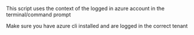 This script uses the context of the logged in azure account in the terminal/command prompt

Make sure you have azure cli installed and are logged in the correct tenant
